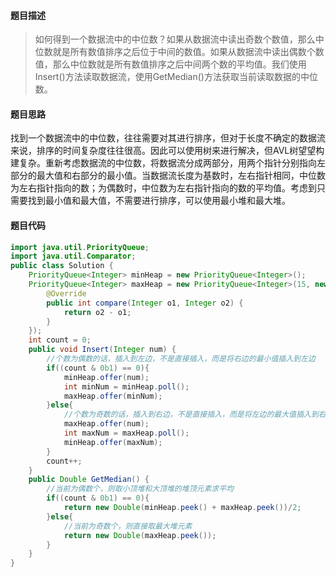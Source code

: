 #### **题目描述**

> 如何得到一个数据流中的中位数？如果从数据流中读出奇数个数值，那么中位数就是所有数值排序之后位于中间的数值。如果从数据流中读出偶数个数值，那么中位数就是所有数值排序之后中间两个数的平均值。我们使用Insert()方法读取数据流，使用GetMedian()方法获取当前读取数据的中位数。

#### **题目思路**

找到一个数据流中的中位数，往往需要对其进行排序，但对于长度不确定的数据流来说，排序的时间复杂度往往很高。因此可以使用树来进行解决，但AVL树望望构建复杂。重新考虑数据流的中位数，将数据流分成两部分，用两个指针分别指向左部分的最大值和右部分的最小值。当数据流长度为基数时，左右指针相同，中位数为左右指针指向的数；为偶数时，中位数为左右指针指向的数的平均值。考虑到只需要找到最小值和最大值，不需要进行排序，可以使用最小堆和最大堆。

#### 题目代码

```java
import java.util.PriorityQueue;
import java.util.Comparator;
public class Solution {
    PriorityQueue<Integer> minHeap = new PriorityQueue<Integer>();
    PriorityQueue<Integer> maxHeap = new PriorityQueue<Integer>(15, new Comparator<Integer>() {
        @Override
        public int compare(Integer o1, Integer o2) {
            return o2 - o1;
        }
    });
    int count = 0;
    public void Insert(Integer num) {
        //个数为偶数的话，插入到左边，不是直接插入，而是将右边的最小值插入到左边
        if((count & 0b1) == 0){
            minHeap.offer(num);
            int minNum = minHeap.poll();
            maxHeap.offer(minNum);
        }else{
            //个数为奇数的话，插入到右边，不是直接插入，而是将左边的最大值插入到右边
            maxHeap.offer(num);
            int maxNum = maxHeap.poll();
            minHeap.offer(maxNum);
        }
        count++;
    }
    public Double GetMedian() {
        //当前为偶数个，则取小顶堆和大顶堆的堆顶元素求平均
        if((count & 0b1) == 0){
            return new Double(minHeap.peek() + maxHeap.peek())/2;
        }else{
            //当前为奇数个，则直接取最大堆元素
            return new Double(maxHeap.peek());
        }
    }
}
```

